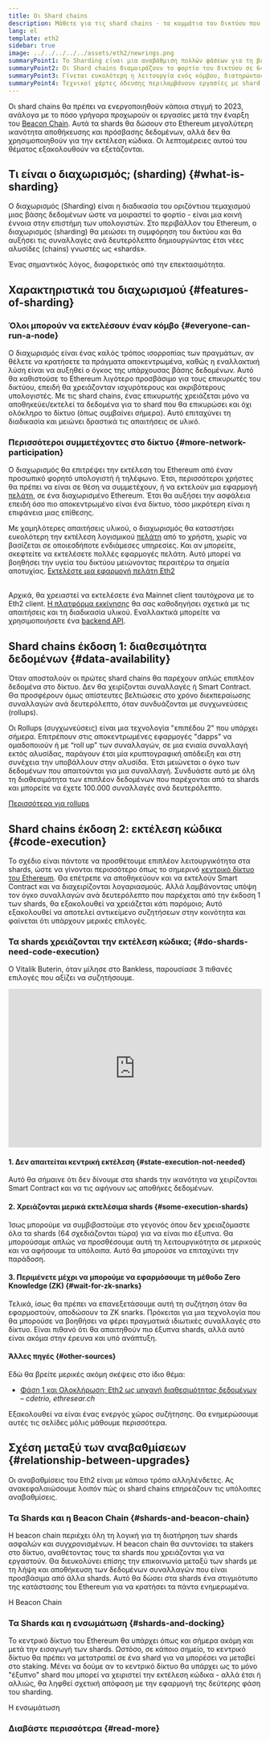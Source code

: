 ```yaml
---
title: Οι Shard chains
description: Μάθετε για τις shard chains - τα κομμάτια του δικτύου που δίνουν στο Ethereum περισσότερη χωρητικότητα συναλλαγών και διευκολύνουν τη λειτουργία του.
lang: el
template: eth2
sidebar: true
image: ../../../../../assets/eth2/newrings.png
summaryPoint1: Το Sharding είναι μια αναβάθμιση πολλών φάσεων για τη βελτίωση της επεκτασιμότητας και της χωρητικότητας του Ethereum.
summaryPoint2: Οι Shard chains διαμοιράζουν το φορτίο του δικτύου σε 64 νέες αλυσίδες (chains).
summaryPoint3: Γίνεται ευκολότερη η λειτουργία ενός κόμβου, διατηρώντας χαμηλά τις απαιτήσεις σε εξοπλισμό.
summaryPoint4: Τεχνικοί χάρτες όδευσης περιλαμβάνουν εργασίες με shard chains στη "Φάση 1" και δυνητικά στη "Φάση 2".
---
```


<UpgradeStatus dateKey="page-eth2-upgrades-shards-date">
    Οι shard chains θα πρέπει να ενεργοποιηθούν κάποια στιγμή το 2023, ανάλογα με το πόσο γρήγορα προχωρούν οι εργασίες μετά την έναρξη του <a href="/eth2/beacon-chain/">Beacon Chain</a>. Αυτά τα shards θα δώσουν στο Ethereum μεγαλύτερη ικανότητα αποθήκευσης και πρόσβασης δεδομένων, αλλά δεν θα χρησιμοποιηθούν για την εκτέλεση κώδικα. Οι λεπτομέρειες αυτού του θέματος εξακολουθούν να εξετάζονται.
</UpgradeStatus>

## Τι είναι ο διαχωρισμός; (sharding) {#what-is-sharding}

Ο διαχωρισμός (Sharding) είναι η διαδικασία του οριζόντιου τεμαχισμού μιας βάσης δεδομένων ώστε να μοιραστεί το φορτίο - είναι μια κοινή έννοια στην επιστήμη των υπολογιστών. Στο περιβάλλον του Ethereum, ο διαχωρισμός (sharding) θα μειώσει τη συμφόρηση του δικτύου και θα αυξήσει τις συναλλαγές ανά δευτερόλεπτο δημιουργώντας έτσι νέες αλυσίδες (chains) γνωστές ως «shards».

Ένας σημαντικός λόγος, διαφορετικός από την επεκτασιμότητα.

## Χαρακτηριστικά του διαχωρισμού {#features-of-sharding}

### Όλοι μπορούν να εκτελέσουν έναν κόμβο {#everyone-can-run-a-node}

Ο διαχωρισμός είναι ένας καλός τρόπος ισορροπίας των πραγμάτων, αν θέλετε να κρατήσετε τα πράγματα αποκεντρωμένα, καθώς η εναλλακτική λύση είναι να αυξηθεί ο όγκος της υπάρχουσας βάσης δεδομένων. Αυτό θα καθιστούσε το Ethereum λιγότερο προσβάσιμο για τους επικυρωτές του δικτύου, επειδή θα χρειάζονταν ισχυρότερους και ακριβότερους υπολογιστές. Με τις shard chains, ένας επικυρωτής χρειάζεται μόνο να αποθηκεύει/εκτελεί τα δεδομένα για το shard που θα επικυρώσει και όχι ολόκληρο το δίκτυο (όπως συμβαίνει σήμερα). Αυτό επιταχύνει τη διαδικασία και μειώνει δραστικά τις απαιτήσεις σε υλικό.

### Περισσότεροι συμμετέχοντες στο δίκτυο {#more-network-participation}

Ο διαχωρισμός θα επιτρέψει την εκτέλεση του Ethereum από έναν προσωπικό φορητό υπολογιστή ή τηλέφωνο. Έτσι, περισσότεροι χρήστες θα πρέπει να είναι σε θέση να συμμετέχουν, ή να εκτελούν μια εφαρμογή [πελάτη](/developers/docs/nodes-and-clients/), σε ένα διαχωρισμένο Ethereum. Έτσι θα αυξήσει την ασφάλεια επειδή όσο πιο αποκεντρωμένο είναι ένα δίκτυο, τόσο μικρότερη είναι η επιφάνεια μιας επίθεσης.

Με χαμηλότερες απαιτήσεις υλικού, ο διαχωρισμός θα καταστήσει ευκολότερη την εκτέλεση λογισμικού [πελάτη](/developers/docs/nodes-and-clients/) από το χρήστη, χωρίς να βασίζεται σε οποιεσδήποτε ενδιάμεσες υπηρεσίες. Και αν μπορείτε, σκεφτείτε να εκτελέσετε πολλές εφαρμογές πελάτη. Αυτό μπορεί να βοηθήσει την υγεία του δικτύου μειώνοντας περαιτέρω τα σημεία αποτυχίας. [Εκτελέστε μια εφαρμογή πελάτη Eth2](/eth2/get-involved/)

<br />

<InfoBanner isWarning={true}>
  Αρχικά, θα χρειαστεί να εκτελέσετε ένα Mainnet client ταυτόχρονα με το Eth2 client. <a href="https://launchpad.ethereum.org" target="_blank">Η πλατφόρμα εκκίνησης</a> θα σας καθοδηγήσει σχετικά με τις απαιτήσεις και τη διαδικασία υλικού. Εναλλακτικά μπορείτε να χρησιμοποιήσετε ένα <a href="/developers/docs/apis/backend/#available-libraries">backend API</a>.
</InfoBanner>

## Shard chains έκδοση 1: διαθεσιμότητα δεδομένων {#data-availability}

Όταν αποσταλούν οι πρώτες shard chains θα παρέχουν απλώς επιπλέον δεδομένα στο δίκτυο. Δεν θα χειρίζονται συναλλαγές ή Smart Contract. Θα προσφέρουν όμως απίστευτες βελτιώσεις στο χρόνο διεκπεραίωσης συναλλαγών ανά δευτερόλεπτο, όταν συνδυάζονται με συγχωνεύσεις (rollups).

Οι Rollups (συγχωνεύσεις) είναι μια τεχνολογία "επιπέδου 2" που υπάρχει σήμερα. Επιτρέπουν στις αποκεντρωμένες εφαρμογές "dapps" να ομαδοποιούν ή με “roll up” των συναλλαγών, σε μια ενιαία συναλλαγή εκτός αλυσίδας, παράγουν έτσι μία κρυπτογραφική απόδειξη και στη συνέχεια την υποβάλλουν στην αλυσίδα. Έτσι μειώνεται ο όγκο των δεδομένων που απαιτούνται για μια συναλλαγή. Συνδυάστε αυτό με όλη τη διαθεσιμότητα των επιπλέον δεδομένων που παρέχονται από τα shards και μπορείτε να έχετε 100.000 συναλλαγές ανά δευτερόλεπτο.

[Περισσότερα για rollups](/developers/docs/scaling/layer-2-rollups/#rollups)

## Shard chains έκδοση 2: εκτέλεση κώδικα {#code-execution}

Το σχέδιο είναι πάντοτε να προσθέτουμε επιπλέον λειτουργικότητα στα shards, ώστε να γίνονται περισσότερο όπως το σημερινό [κεντρικό δίκτυο του Ethereum](/glossary/#mainnet). Θα επέτρεπε να αποθηκεύουν και να εκτελούν Smart Contract και να διαχειρίζονται λογαριασμούς. Αλλά λαμβάνοντας υπόψη τον όγκο συναλλαγών ανά δευτερόλεπτο που παρέχεται από την έκδοση 1 των shards, θα εξακολουθεί να χρειάζεται κάτι παρόμοιο; Αυτό εξακολουθεί να αποτελεί αντικείμενο συζητήσεων στην κοινότητα και φαίνεται ότι υπάρχουν μερικές επιλογές.

### Τα shards χρειάζονται την εκτέλεση κώδικα; {#do-shards-need-code-execution}

Ο Vitalik Buterin, όταν μίλησε στο Bankless, παρουσίασε 3 πιθανές επιλογές που αξίζει να συζητήσουμε.

<iframe width="100%" height="315" src="https://www.youtube.com/embed/-R0j5AMUSzA?start=5841" frameborder="0" allow="accelerometer; autoplay; clipboard-write; encrypted-media; gyroscope; picture-in-picture" allowfullscreen mark="crwd-mark"></iframe>

#### 1. Δεν απαιτείται κεντρική εκτέλεση {#state-execution-not-needed}

Αυτό θα σήμαινε ότι δεν δίνουμε στα shards την ικανότητα να χειρίζονται Smart Contract και να τις αφήνουν ως αποθήκες δεδομένων.

#### 2. Χρειάζονται μερικά εκτελέσιμα shards {#some-execution-shards}

Ίσως μπορούμε να συμβιβαστούμε στο γεγονός όπου δεν χρειαζόμαστε όλα τα shards (64 σχεδιάζονται τώρα) για να είναι πιο έξυπνα. Θα μπορούσαμε απλώς να προσθέσουμε αυτή τη λειτουργικότητα σε μερικούς και να αφήσουμε τα υπόλοιπα. Αυτό θα μπορούσε να επιταχύνει την παράδοση.

#### 3. Περιμένετε μέχρι να μπορούμε να εφαρμόσουμε τη μέθοδο Zero Knowledge (ZK) {#wait-for-zk-snarks}

Τελικά, ίσως θα πρέπει να επανεξετάσουμε αυτή τη συζήτηση όταν θα εφαρμοστούν, αποδώσουν τα ZK snarks. Πρόκειται για μια τεχνολογία που θα μπορούσε να βοηθήσει να φέρει πραγματικά ιδιωτικές συναλλαγές στο δίκτυο. Είναι πιθανό ότι θα απαιτηθούν πιο έξυπνα shards, αλλά αυτό είναι ακόμα στην έρευνα και υπό ανάπτυξη.

#### Άλλες πηγές {#other-sources}

Εδώ θα βρείτε μερικές ακόμη σκέψεις στο ίδιο θέμα:

- [Φάση 1 και Ολοκλήρωση: Eth2 ως μηχανή διαθεσιμότητας δεδομένων](https://ethresear.ch/t/phase-one-and-done-eth2-as-a-data-availability-engine/5269/8) – _cdetrio, ethresear.ch_

Εξακολουθεί να είναι ένας ενεργός χώρος συζήτησης. Θα ενημερώσουμε αυτές τις σελίδες μόλις μάθουμε περισσότερα.

## Σχέση μεταξύ των αναβαθμίσεων {#relationship-between-upgrades}

Οι αναβαθμίσεις του Eth2 είναι με κάποιο τρόπο αλληλένδετες. Ας ανακεφαλαιώσουμε λοιπόν πώς οι shard chains επηρεάζουν τις υπόλοιπες αναβαθμίσεις.

### Τα Shards και η Beacon Chain {#shards-and-beacon-chain}

Η beacon chain περιέχει όλη τη λογική για τη διατήρηση των shards ασφαλών και συγχρονισμένων. Η beacon chain θα συντονίσει τα stakers στο δίκτυο, αναθέτοντας τους τα shards που χρειάζονται για να εργαστούν. Θα διευκολύνει επίσης την επικοινωνία μεταξύ των shards με τη λήψη και αποθήκευση των δεδομένων συναλλαγών που είναι προσβάσιμα από άλλα shards. Αυτό θα δώσει στα shards ένα στιγμιότυπο της κατάστασης του Ethereum για να κρατήσει τα πάντα ενημερωμένα.

<ButtonLink to="/eth2/beacon-chain/">Η Beacon Chain</ButtonLink>

### Τα Shards και η ενσωμάτωση {#shards-and-docking}

Το κεντρικό δίκτυο του Ethereum θα υπάρχει όπως και σήμερα ακόμη και μετά την εισαγωγή των shards. Ωστόσο, σε κάποιο σημείο, το κεντρικό δίκτυο θα πρέπει να μετατραπεί σε ένα shard για να μπορέσει να μεταβεί στο staking. Μένει να δούμε αν το κεντρικό δίκτυο θα υπάρχει ως το μόνο "έξυπνο" shard που μπορεί να χειριστεί την εκτέλεση κώδικα - αλλά έτσι ή αλλιώς, θα ληφθεί σχετική απόφαση με την εφαρμογή της δεύτερης φάση του sharding.

<ButtonLink to="/eth2/merge/">Η ενσωμάτωση</ButtonLink>

<Divider />

### Διαβάστε περισσότερα {#read-more}

<Eth2ShardChainsList />
